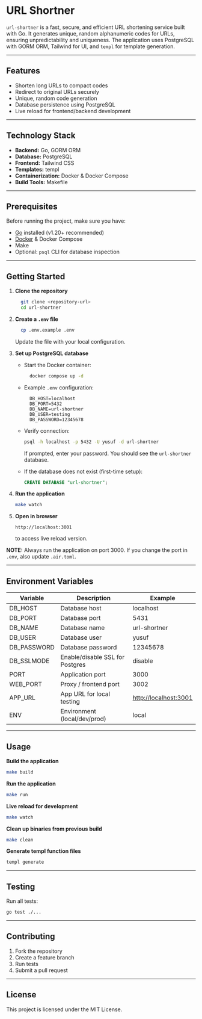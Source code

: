 # URL Shortner

`url-shortner` is a fast, secure, and efficient URL shortening service built with Go. It generates unique, random alphanumeric codes for URLs, ensuring unpredictability and uniqueness. The application uses PostgreSQL with GORM ORM, Tailwind for UI, and `templ` for template generation.

---

## Features

- Shorten long URLs to compact codes
- Redirect to original URLs securely
- Unique, random code generation
- Database persistence using PostgreSQL
- Live reload for frontend/backend development

---

## Technology Stack

- **Backend:** Go, GORM ORM
- **Database:** PostgreSQL
- **Frontend:** Tailwind CSS
- **Templates:** templ
- **Containerization:** Docker & Docker Compose
- **Build Tools:** Makefile

---

## Prerequisites

Before running the project, make sure you have:

- [Go](https://golang.org/) installed (v1.20+ recommended)
- [Docker](https://www.docker.com/) & Docker Compose
- Make
- Optional: `psql` CLI for database inspection

---

## Getting Started

1. **Clone the repository**

    ```bash
      git clone <repository-url>
      cd url-shortner
    ```

2. **Create a `.env` file**

    ```bash
      cp .env.example .env
    ```

   Update the file with your local configuration.

3. **Set up PostgreSQL database**

   * Start the Docker container:

        ```bash
          docker compose up -d
        ```

   * Example `.env` configuration:

      ```env
        DB_HOST=localhost
        DB_PORT=5432
        DB_NAME=url-shortner
        DB_USER=testing
        DB_PASSWORD=12345678
     ```

   * Verify connection:

     ```bash
     psql -h localhost -p 5432 -U yusuf -d url-shortner
     ```

     If prompted, enter your password. You should see the `url-shortner` database.

   * If the database does not exist (first-time setup):

     ```sql
     CREATE DATABASE "url-shortner";
     ```

4. **Run the application**

   ```bash
   make watch
   ```

5. **Open in browser**

   ```
   http://localhost:3001
   ```

   to access live reload version.

**NOTE:** Always run the application on port 3000. If you change the port in `.env`, also update `.air.toml`.

---

## Environment Variables

| Variable     | Description                     | Example                                        |
| ------------ | ------------------------------- | ---------------------------------------------- |
| DB\_HOST     | Database host                   | localhost                                      |
| DB\_PORT     | Database port                   | 5431                                           |
| DB\_NAME     | Database name                   | url-shortner                                   |
| DB\_USER     | Database user                   | yusuf                                          |
| DB\_PASSWORD | Database password               | 12345678                                       |
| DB\_SSLMODE  | Enable/disable SSL for Postgres | disable                                        |
| PORT         | Application port                | 3000                                           |
| WEB\_PORT    | Proxy / frontend port           | 3002                                           |
| APP\_URL     | App URL for local testing       | [http://localhost:3001](http://localhost:3001) |
| ENV          | Environment (local/dev/prod)    | local                                          |

---

## Usage

**Build the application**

```bash
make build
```

**Run the application**

```bash
make run
```

**Live reload for development**

```bash
make watch
```

**Clean up binaries from previous build**

```bash
make clean
```

**Generate templ function files**

```bash
templ generate
```

---

## Testing

Run all tests:

```bash
go test ./...
```

---

## Contributing

1. Fork the repository
2. Create a feature branch
3. Run tests
4. Submit a pull request

---

## License

This project is licensed under the MIT License.
